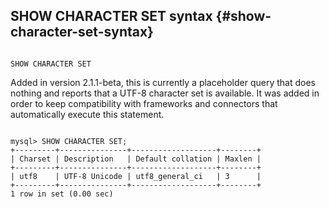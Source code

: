 ## SHOW CHARACTER SET syntax {#show-character-set-syntax}

```

SHOW CHARACTER SET

```

Added in version 2.1.1-beta, this is currently a placeholder query that does nothing and reports that a UTF-8 character set is available. It was added in order to keep compatibility with frameworks and connectors that automatically execute this statement.

```

mysql> SHOW CHARACTER SET;
+---------+---------------+-------------------+--------+
| Charset | Description   | Default collation | Maxlen |
+---------+---------------+-------------------+--------+
| utf8    | UTF-8 Unicode | utf8_general_ci   | 3      |
+---------+---------------+-------------------+--------+
1 row in set (0.00 sec)

```
